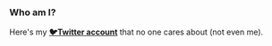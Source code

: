 ### Who am I?

Here's my **[:bird:Twitter account](https://twitter.com/uaevuon_r)** that no one cares about (not even me).
